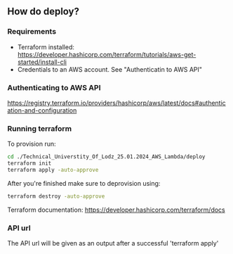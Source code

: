 ## How do deploy?

### Requirements
- Terraform installed: https://developer.hashicorp.com/terraform/tutorials/aws-get-started/install-cli
- Credentials to an AWS account. See "Authenticatin to AWS API"

### Authenticating to AWS API
https://registry.terraform.io/providers/hashicorp/aws/latest/docs#authentication-and-configuration

### Running terraform
To provision run:
```sh
cd ./Technical_Universtity_Of_Lodz_25.01.2024_AWS_Lambda/deploy
terraform init
terraform apply -auto-approve
```

After you're finished make sure to deprovision using:
```sh
terraform destroy -auto-approve
```

Terraform documentation: https://developer.hashicorp.com/terraform/docs

### API url
The API url will be given as an output after a successful 'terraform apply'
